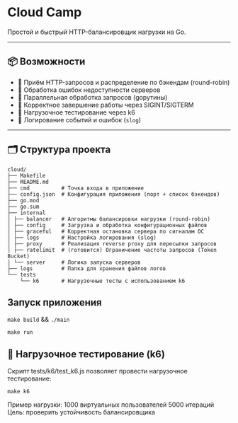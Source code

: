 #  Cloud Camp

Простой и быстрый HTTP-балансировщик нагрузки на Go.

---

## 📦 Возможности

- 📌 Приём HTTP-запросов и распределение по бэкендам (round-robin)
- 📌 Обработка ошибок недоступности серверов
- 📌 Параллельная обработка запросов (gорутины)
- 📌 Корректное завершение работы через SIGINT/SIGTERM
- 📌 Нагрузочное тестирование через k6
- 📌 Логирование событий и ошибок (`slog`)

---

## 🗂 Структура проекта

```
cloud/
├── Makefile
├── README.md
├── cmd          # Точка входа в приложение
├── config.json  # Конфигурация приложения (порт + список бэкендов)
├── go.mod
├── go.sum
├── internal
│ ├── balancer   # Алгоритмы балансировки нагрузки (round-robin)
│ ├── config     # Загрузка и обработка конфигурационных файлов
│ ├── graceful   # Корректная остановка сервера по сигналам ОС
│ ├── logs       # Настройка логирования (slog)
│ ├── proxy      # Реализация reverse proxy для пересылки запросов
│ ├── ratelimit  # (готовится) Ограничение частоты запросов (Token Bucket)
│ └── server     # Логика запуска серверов
├── logs         # Папка для хранения файлов логов
└── tests
    └── k6       # Нагрузочные тесты с использованием k6
```

##  Запуск приложения

`make build` && `./main`

`make run`

## 🧪 Нагрузочное тестирование (k6)

Скрипт tests/k6/test_k6.js позволяет провести нагрузочное тестирование:

`make k6`

Пример нагрузки:
    1000 виртуальных пользователей
    5000 итераций
Цель: проверить устойчивость балансировщика